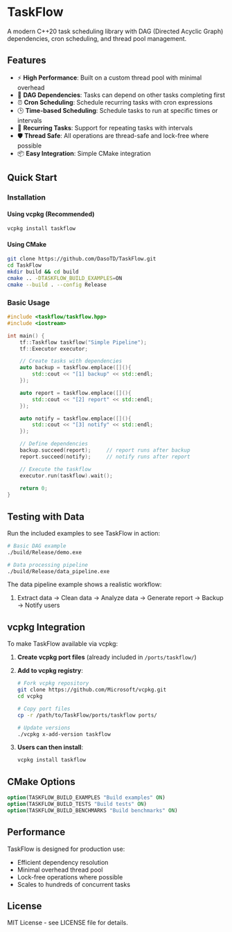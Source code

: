 # TaskFlow

A modern C++20 task scheduling library with DAG (Directed Acyclic Graph) dependencies, cron scheduling, and thread pool management.

## Features

- ⚡ **High Performance**: Built on a custom thread pool with minimal overhead
- 🔗 **DAG Dependencies**: Tasks can depend on other tasks completing first
- ⏰ **Cron Scheduling**: Schedule recurring tasks with cron expressions
- 🕒 **Time-based Scheduling**: Schedule tasks to run at specific times or intervals  
- 🔄 **Recurring Tasks**: Support for repeating tasks with intervals
- 🛡️ **Thread Safe**: All operations are thread-safe and lock-free where possible
- 📦 **Easy Integration**: Simple CMake integration

## Quick Start

### Installation

#### Using vcpkg (Recommended)
```bash
vcpkg install taskflow
```

#### Using CMake
```bash
git clone https://github.com/DasoTD/TaskFlow.git
cd TaskFlow
mkdir build && cd build
cmake .. -DTASKFLOW_BUILD_EXAMPLES=ON
cmake --build . --config Release
```

### Basic Usage

```cpp
#include <taskflow/taskflow.hpp>
#include <iostream>

int main() {
    tf::Taskflow taskflow("Simple Pipeline");
    tf::Executor executor;

    // Create tasks with dependencies
    auto backup = taskflow.emplace([](){ 
        std::cout << "[1] backup" << std::endl; 
    });

    auto report = taskflow.emplace([](){ 
        std::cout << "[2] report" << std::endl; 
    });

    auto notify = taskflow.emplace([](){ 
        std::cout << "[3] notify" << std::endl; 
    });

    // Define dependencies
    backup.succeed(report);     // report runs after backup
    report.succeed(notify);     // notify runs after report

    // Execute the taskflow
    executor.run(taskflow).wait();
    
    return 0;
}
```

## Testing with Data

Run the included examples to see TaskFlow in action:

```bash
# Basic DAG example
./build/Release/demo.exe

# Data processing pipeline
./build/Release/data_pipeline.exe
```

The data pipeline example shows a realistic workflow:
1. Extract data → Clean data → Analyze data → Generate report → Backup → Notify users

## vcpkg Integration

To make TaskFlow available via vcpkg:

1. **Create vcpkg port files** (already included in `/ports/taskflow/`)
2. **Add to vcpkg registry**:
   ```bash
   # Fork vcpkg repository
   git clone https://github.com/Microsoft/vcpkg.git
   cd vcpkg
   
   # Copy port files
   cp -r /path/to/TaskFlow/ports/taskflow ports/
   
   # Update versions
   ./vcpkg x-add-version taskflow
   ```

3. **Users can then install**:
   ```bash
   vcpkg install taskflow
   ```

## CMake Options

```cmake
option(TASKFLOW_BUILD_EXAMPLES "Build examples" ON)
option(TASKFLOW_BUILD_TESTS "Build tests" ON) 
option(TASKFLOW_BUILD_BENCHMARKS "Build benchmarks" ON)
```

## Performance

TaskFlow is designed for production use:
- Efficient dependency resolution
- Minimal overhead thread pool  
- Lock-free operations where possible
- Scales to hundreds of concurrent tasks

## License

MIT License - see LICENSE file for details.